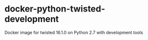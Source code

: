 # docker-python-twisted-development
Docker image for twisted 16.1.0 on Python 2.7 with development tools

